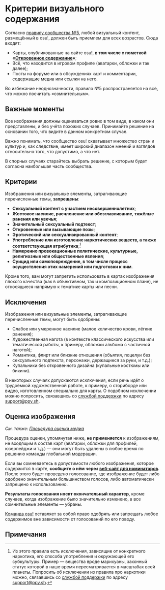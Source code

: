 # Критерии визуального содержания

Согласно [правилу сообщества №5](/wiki/Rules#правила-сообщества), любой визуальный контент, размещённый в osu!, должен быть приемлем для всех возрастов. Сюда входят:

- Карты, опубликованные на сайте osu!, **в том числе с пометкой «[Откровенное содержание](/wiki/Rules/Explicit_content)»**;
- Всё, что находится в игровом профиле (аватарки, обложки и так далее);
- Посты на форуме или в обсуждениях карт и комментарии, содержащие медиа или ссылки на него.

Во избежание неоднозначности, правило №5 распространяется на всё, что можно посчитать «сомнительным».

## Важные моменты

Все изображения должны оцениваться ровно в том виде, в каком они представлены, и без учёта похожих случаев. Принимайте решение на основании того, что видите в данном конкретном случае.

Важно понимать, что сообщество osu! охватывает множество стран и культур и, как следствие, имеет широкий диапазон мнений и взглядов относительно того, что допустимо, а что нет.

В спорных случаях старайтесь выбрать решение, с которым будет согласна наибольшая часть сообщества.

## Критерии

Изображения или визуальные элементы, затрагивающие перечисленные темы, **запрещены**:

- **Сексуальный контент с участием несовершеннолетних**;
- **Жестокое насилие, расчленение или обезглавливание, тяжёлые ранения или увечья**;
- **Значительный сексуальный подтекст**;
- **Откровенные или вызывающие позы**;
- **Эротический или сексуализированный контент**;
- **Употребление или изготовление наркотических веществ, а также соответствующая атрибутика**;[^drug-nature]
- **Намеренно провокационные политические, культурные, религиозные или общественные явления**;
- **Суицид или самоповреждение, в том числе процесс осуществления этих намерений или подготовки к ним**.

Кроме того, вам могут запретить использовать в картах изображения плохого качества (как в объективном, так и композиционном плане), не относящиеся напрямую к тематике карты или песни.

## Исключения

Изображения или визуальные элементы, затрагивающие перечисленные темы, могут быть одобрены:

- Слабое или умеренное насилие (малое количество крови, лёгкие ранения);
- Художественная нагота (в контексте классического искусства или тематической работы, к примеру, обложки альбома с частичной наготой);
- Романтика, флирт или близкие отношения (объятия, поцелуи без сексуального подтекста, персонажи, держащиеся за руки, и т.д.);
- Купальники без откровенного дизайна (купальные костюмы или бикини).

В некоторых случаях допускаются исключения, если речь идёт о трудоёмкой художественной работе, к примеру, о сториборде или видео, изготовленном специально для карты. О подобном исключении можно попросить, связавшись со [службой поддержки](/wiki/People/Account_support_team) по адресу [support@ppy.sh](mailto:support@ppy.sh).

## Оценка изображения

*См. также: [Процедура оценки медиа](/wiki/Rules/Content_voting_process)*

Процедура оценки, упомянутая ниже, **не применяется** к изображениям, не входящим в состав карт (аватарки, обложки для профилей, юзерпейджи и т.д.) — они могут быть удалены в любое время по решению команды глобальной модерации.

Если вы сомневаетесь в допустимости любого изображения, которое содержится в карте, **сообщите о нём через [веб-сайт для номинаторов](https://bn.mappersguild.com/reports).** После этого будет проведено голосование, где изображение будет либо одобрено значительным большинством голосов, либо автоматически запрещено к использованию.

**Результаты голосования носят окончательный характер**, кроме случаев, когда изображение было значительно изменено, а все сомнительные элементы — убраны.

[Команда osu!](/wiki/People/osu!_team) оставляет за собой право одобрять или запрещать любое содержимое вне зависимости от голосований по его поводу.

## Примечания

[^drug-nature]: Из этого правила есть исключения, зависящие от конкретного наркотика, его способа употребления и окружающей его субкультуры. Пример — вещества вроде марихуаны, законный статус которой в наше время пересматривается в масштабах всей планеты. Попросить об исключении из правила про наркотики можно, связавшись со [службой поддержки](/wiki/People/Account_support_team) по адресу [support@ppy.sh](mailto:support@ppy.sh).
